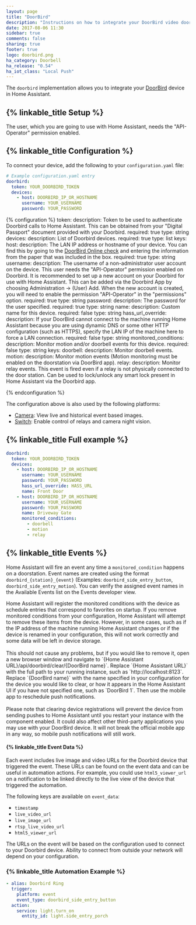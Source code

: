 ```yaml
---
layout: page
title: "DoorBird"
description: "Instructions on how to integrate your DoorBird video doorbell with Home Assistant."
date: 2017-08-06 11:30
sidebar: true
comments: false
sharing: true
footer: true
logo: doorbird.png
ha_category: Doorbell
ha_release: "0.54"
ha_iot_class: "Local Push"
---
```


The `doorbird` implementation allows you to integrate your [DoorBird](http://www.doorbird.com/) device in Home Assistant.

## {% linkable_title Setup %}

The user, which you are going to use with Home Assistant, needs the "API-Operator" permission enabled.

## {% linkable_title Configuration %}

To connect your device, add the following to your `configuration.yaml` file:

```yaml
# Example configuration.yaml entry
doorbird:
  token: YOUR_DOORBIRD_TOKEN
  devices:
    - host: DOORBIRD_IP_OR_HOSTNAME
      username: YOUR_USERNAME
      password: YOUR_PASSWORD
```

{% configuration %}
token:
  description: Token to be used to authenticate Doorbird calls to Home Assistant. This can be obtained from your "Digital Passport" document provided with your Doorbird.
  required: true
  type: string
devices:
  description: List of Doorbird devices.
  required: true
  type: list
  keys:
    host:
      description: The LAN IP address or hostname of your device. You can find this by going to the [DoorBird Online check](http://www.doorbird.com/checkonline) and entering the information from the paper that was included in the box.
      required: true
      type: string
    username:
      description: The username of a non-administrator user account on the device. This user needs the "API-Operator" permission enabled on Doorbird. It is recommended to set up a new account on your Doorbird for use with Home Assistant. This can be added via the Doorbird App by choosing Administration -> (User) Add. When the new account is created, you will need to enable the permission "API-Operator" in the "permissions" option.
      required: true
      type: string
    password:
      description: The password for the user specified.
      required: true
      type: string
    name:
      description: Custom name for this device.
      required: false
      type: string
    hass_url_override:
      description: If your DoorBird cannot connect to the machine running Home Assistant because you are using dynamic DNS or some other HTTP configuration (such as HTTPS), specify the LAN IP of the machine here to force a LAN connection.
      required: false
      type: string
    monitored_conditions:
      description: Monitor motion and/or doorbell events for this device.
      required: false
      type: string
      keys:
        doorbell:
          description: Monitor doorbell events.
        motion:
          description: Monitor motion events (Motion monitoring must be enabled on the doorstation via DoorBird app).
        relay:
          description: Monitor relay events. This event is fired even if a relay is not physically connected to the door station.  Can be used to lock/unlock any smart lock present in Home Assistant via the Doorbird app.

{% endconfiguration %}

The configuration above is also used by the following platforms:

- [Camera](/components/camera.doorbird): View live and historical event based images.
- [Switch](/components/switch.doorbird): Enable control of relays and camera night vision.


## {% linkable_title Full example %}


```yaml
doorbird:
  token: YOUR_DOORBIRD_TOKEN
  devices:
    - host: DOORBIRD_IP_OR_HOSTNAME
      username: YOUR_USERNAME
      password: YOUR_PASSWORD
      hass_url_override: HASS_URL
      name: Front Door
    - host: DOORBIRD_IP_OR_HOSTNAME
      username: YOUR_USERNAME
      password: YOUR_PASSWORD
      name: Driveway Gate
      monitored_conditions:
        - doorbell
        - motion
        - relay
```

## {% linkable_title Events %}

Home Assistant will fire an event any time a `monitored_condition` happens on a doorstation.  Event names are created using the format `doorbird_{station}_{event}` (Examples: `doorbird_side_entry_button`, `doorbird_side_entry_motion`).  You can verify the assigned event names in the Available Events list on the Events developer view.

<p class="note info">
Home Assistant will register the monitored conditions with the device as schedule entries that correspond to favorites on startup. If you remove monitored conditions from your configuration, Home Assistant will attempt to remove these items from the device. However, in some cases, such as if the IP address of the machine running Home Assistant changes or if the device is renamed in your configuration, this will not work correctly and some data will be left in device storage.
<br><br>
This should not cause any problems, but if you would like to remove it, open a new browser window and navigate to `{Home Assistant URL}/api/doorbird/clear/{DoorBird name}`. Replace `{Home Assistant URL}` with the full path to your running instance, such as `http://localhost:8123`. Replace `{DoorBird name}` with the name specified in your configuration for the device you would like to clear, or how it appears in the Home Assistant UI if you have not specified one, such as `DoorBird 1`. Then use the mobile app to reschedule push notifications.
<br><br>
Please note that clearing device registrations will prevent the device from sending pushes to Home Assistant until you restart your instance with the component enabled. It could also affect other third-party applications you may use with your DoorBird device. It will not break the official mobile app in any way, so mobile push notifications will still work.
</p>

#### {% linkable_title Event Data %}

Each event includes live image and video URLs for the Doorbird device that triggered the event. These URLs can be found on the event data and can be useful in automation actions.  For example, you could use `html5_viewer_url` on a notification to be linked directly to the live view of the device that triggered the automation.

The following keys are available on `event_data`:

- `timestamp`
- `live_video_url`
- `live_image_url`
- `rtsp_live_video_url`
- `html5_viewer_url`

<p class="note">
The URLs on the event will be based on the configuration used to connect to your Doorbird device.  Ability to connect from outside your network will depend on your configuration.
</p>

### {% linkable_title Automation Example %}

```yaml
- alias: Doorbird Ring
  trigger:
    platform: event
    event_type: doorbird_side_entry_button
  action:
    service: light.turn_on
      entity_id: light.side_entry_porch
```
